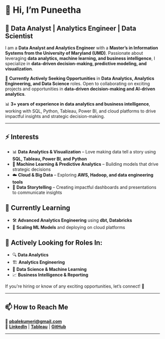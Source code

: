# 👋 Hi, I’m Puneetha 
## 🚀 Data Analyst | Analytics Engineer | Data Scientist  

I am a **Data Analyst and Analytics Engineer** with a **Master’s in Information Systems from the University of Maryland (UMD)**. Passionate about leveraging **data analytics, machine learning, and business intelligence**, I specialize in **data-driven decision-making, predictive modeling, and visualization**.  

🎯 **Currently Actively Seeking Opportunities** in **Data Analytics, Analytics Engineering, and Data Science** roles. Open to collaborating on exciting projects and opportunities in **data-driven decision-making and AI-driven analytics**.  

📊 **3+ years of experience in data analytics and business intelligence**, working with SQL, Python, Tableau, Power BI, and cloud platforms to drive impactful insights and strategic decision-making.  

---

## ⚡ Interests  
- 📊 **Data Analytics & Visualization** – Love making data tell a story using **SQL, Tableau, Power BI, and Python**  
- 🤖 **Machine Learning & Predictive Analytics** – Building models that drive strategic decisions  
- ☁️ **Cloud & Big Data** – Exploring **AWS, Hadoop, and data engineering tools**  
- 🎨 **Data Storytelling** – Creating impactful dashboards and presentations to communicate insights  

## 🌱 Currently Learning  
- 🛠️ **Advanced Analytics Engineering** using **dbt, Databricks**  
- 🚀 **Scaling ML Models** and deploying on cloud platforms  

## 💼 Actively Looking for Roles In:  
- 🔍 **Data Analytics**  
- 🏗 **Analytics Engineering**  
- 🤖 **Data Science & Machine Learning**  
- 📈 **Business Intelligence & Reporting**  

If you're hiring or know of any exciting opportunities, let’s connect! 📩  

---

## 📫 How to Reach Me  
📧 **[pbalekumeri@gmail.com](mailto:pbalekumeri@gmail.com)**  
🔗 **[LinkedIn](https://www.linkedin.com/in/puneetha-b)** | **[Tableau](https://public.tableau.com/app/profile/puneetha)** | **[GitHub](https://github.com/puneetha-369)**  

---

